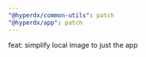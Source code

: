 ```yaml
---
"@hyperdx/common-utils": patch
"@hyperdx/app": patch
---
```


feat: simplify local image to just the app
